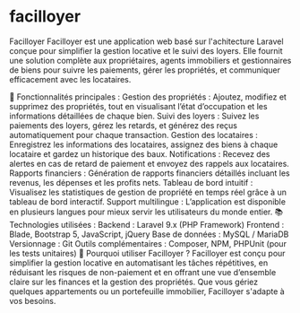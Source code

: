 # facilloyer

Facilloyer
Facilloyer est une application web basé sur l'achitecture Laravel conçue pour simplifier la gestion locative et le suivi des loyers. Elle fournit une solution complète aux propriétaires, agents immobiliers et gestionnaires de biens pour suivre les paiements, gérer les propriétés, et communiquer efficacement avec les locataires.

🚀 Fonctionnalités principales :
Gestion des propriétés : Ajoutez, modifiez et supprimez des propriétés, tout en visualisant l’état d’occupation et les informations détaillées de chaque bien.
Suivi des loyers : Suivez les paiements des loyers, gérez les retards, et générez des reçus automatiquement pour chaque transaction.
Gestion des locataires : Enregistrez les informations des locataires, assignez des biens à chaque locataire et gardez un historique des baux.
Notifications : Recevez des alertes en cas de retard de paiement et envoyez des rappels aux locataires.
Rapports financiers : Génération de rapports financiers détaillés incluant les revenus, les dépenses et les profits nets.
Tableau de bord intuitif : Visualisez les statistiques de gestion de propriété en temps réel grâce à un tableau de bord interactif.
Support multilingue : L’application est disponible en plusieurs langues pour mieux servir les utilisateurs du monde entier.
📚 Technologies utilisées :
Backend : Laravel 9.x (PHP Framework)
Frontend : Blade, Bootstrap 5, JavaScript, jQuery
Base de données : MySQL / MariaDB
Versionnage : Git
Outils complémentaires : Composer, NPM, PHPUnit (pour les tests unitaires)
🌟 Pourquoi utiliser Facilloyer ?
Facilloyer est conçu pour simplifier la gestion locative en automatisant les tâches répétitives, en réduisant les risques de non-paiement et en offrant une vue d’ensemble claire sur les finances et la gestion des propriétés. Que vous gériez quelques appartements ou un portefeuille immobilier, Facilloyer s'adapte à vos besoins.
